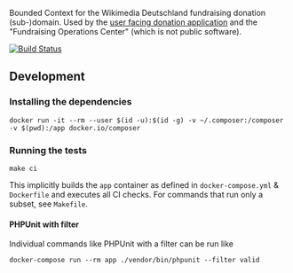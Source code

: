 Bounded Context for the Wikimedia Deutschland fundraising donation (sub-)domain.
Used by the [user facing donation application](https://github.com/wmde/FundraisingFrontend)
and the "Fundraising Operations Center" (which is not public software).

[![Build Status](https://travis-ci.org/wmde/fundraising-donations.svg?branch=master)](https://travis-ci.org/wmde/fundraising-donations)

## Development

### Installing the dependencies

    docker run -it --rm --user $(id -u):$(id -g) -v ~/.composer:/composer -v $(pwd):/app docker.io/composer

### Running the tests

    make ci

This implicitly builds the `app` container as defined in `docker-compose.yml` & `Dockerfile`
and executes all CI checks. For commands that run only a subset, see `Makefile`.

#### PHPUnit with filter

Individual commands like PHPUnit with a filter can be run like

    docker-compose run --rm app ./vendor/bin/phpunit --filter valid
